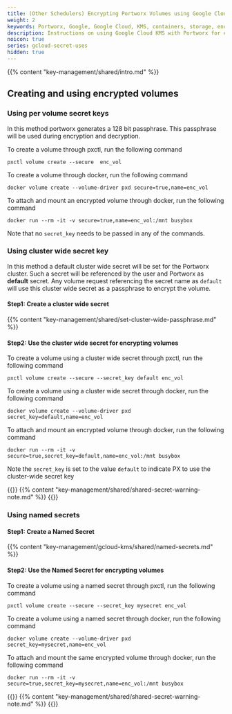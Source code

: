 ```yaml
---
title: (Other Schedulers) Encrypting Portworx Volumes using Google Cloud KMS
weight: 2
keywords: Portworx, Google, Google Cloud, KMS, containers, storage, encryption
description: Instructions on using Google Cloud KMS with Portworx for encrypting Portworx Volumes
noicon: true
series: gcloud-secret-uses
hidden: true
---
```


{{% content "key-management/shared/intro.md" %}}

## Creating and using encrypted volumes

### Using per volume secret keys

In this method portworx generates a 128 bit passphrase. This passphrase will be used during encryption and decryption.

To create a volume through pxctl, run the following command

```text
pxctl volume create --secure  enc_vol
```

To create a volume through docker, run the following command

```text
docker volume create --volume-driver pxd secure=true,name=enc_vol
```

To attach and mount an encrypted volume through docker, run the following command

```text
docker run --rm -it -v secure=true,name=enc_vol:/mnt busybox
```

Note that no `secret_key` needs to be passed in any of the commands.

### Using cluster wide secret key

In this method a default cluster wide secret will be set for the Portworx cluster. Such a secret will be referenced by the user and Portworx as **default** secret. Any volume request referencing the
secret name as `default` will use this cluster wide secret as a passphrase to encrypt the volume.

#### Step1: Create a cluster wide secret

{{% content "key-management/shared/set-cluster-wide-passphrase.md" %}}

#### Step2: Use the cluster wide secret for encrypting volumes

To create a volume using a cluster wide secret through pxctl, run the following command

```text
pxctl volume create --secure --secret_key default enc_vol
```

To create a volume using a cluster wide secret through docker, run the following command

```text
docker volume create --volume-driver pxd secret_key=default,name=enc_vol
```

To attach and mount an encrypted volume through docker, run the following command

```text
docker run --rm -it -v secure=true,secret_key=default,name=enc_vol:/mnt busybox
```

Note the `secret_key` is set to the value `default` to indicate PX to use the cluster-wide secret key

{{<info>}}
{{% content  "key-management/shared/shared-secret-warning-note.md" %}}
{{</info>}}

### Using named secrets

#### Step1: Create a Named Secret

{{% content "key-management/gcloud-kms/shared/named-secrets.md" %}}

#### Step2: Use the Named Secret for encrypting volumes

To create a volume using a named secret through pxctl, run the following command

```text
pxctl volume create --secure --secret_key mysecret enc_vol
```

To create a volume using a named secret through docker, run the following command

```text
docker volume create --volume-driver pxd secret_key=mysecret,name=enc_vol
```

To attach and mount the same encrypted volume through docker, run the following command

```text
docker run --rm -it -v secure=true,secret_key=mysecret,name=enc_vol:/mnt busybox
```

{{<info>}}
{{% content  "key-management/shared/shared-secret-warning-note.md" %}}
{{</info>}}
